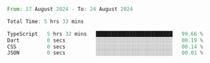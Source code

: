 <!--START_SECTION:waka-->

```rust
From: 17 August 2024 - To: 24 August 2024

Total Time: 5 hrs 33 mins

TypeScript   5 hrs 32 mins   █████████████████████████   99.66 %
Dart         0 secs          ░░░░░░░░░░░░░░░░░░░░░░░░░   00.19 %
CSS          0 secs          ░░░░░░░░░░░░░░░░░░░░░░░░░   00.14 %
JSON         0 secs          ░░░░░░░░░░░░░░░░░░░░░░░░░   00.01 %
```

<!--END_SECTION:waka-->
